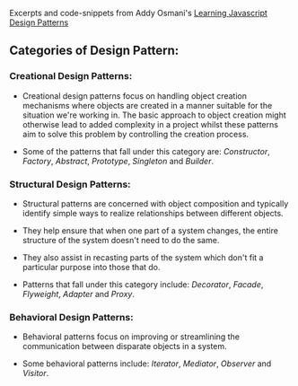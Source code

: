 Excerpts and code-snippets from Addy Osmani's [Learning Javascript Design Patterns](https://addyosmani.com/resources/essentialjsdesignpatterns/book/)

## Categories of Design Pattern:

### Creational Design Patterns:
* Creational design patterns focus on handling object creation mechanisms where objects are created in a manner suitable for the situation we're working in. The basic approach to object creation might otherwise lead to added complexity in a project whilst these patterns aim to solve this problem by controlling the creation process.

* Some of the patterns that fall under this category are: *Constructor*, *Factory*, *Abstract*, *Prototype*, *Singleton* and *Builder*.

### Structural Design Patterns:
* Structural patterns are concerned with object composition and typically identify simple ways to realize relationships between different objects.

* They help ensure that when one part of a system changes, the entire structure of the system doesn't need to do the same.

* They also assist in recasting parts of the system which don't fit a particular purpose into those that do.

* Patterns that fall under this category include: *Decorator*, *Facade*, *Flyweight*, *Adapter* and *Proxy*.

### Behavioral Design Patterns:
* Behavioral patterns focus on improving or streamlining the communication between disparate objects in a system.

* Some behavioral patterns include: *Iterator*, *Mediator*, *Observer* and *Visitor*.

